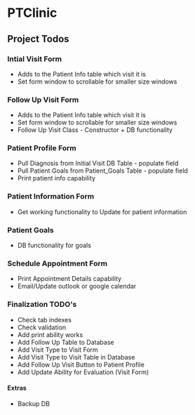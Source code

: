 # PTClinic

## Project Todos

### Intial Visit Form
- Adds to the Patient Info table which visit it is
- Set form window to scrollable for smaller size windows

### Follow Up Visit Form
- Adds to the Patient Info table which visit it is
- Set form window to scrollable for smaller size windows
- Follow Up Visit Class - Constructor + DB functionality

### Patient Profile Form
- Pull Diagnosis from Initial Visit DB Table - populate field
- Pull Patient Goals from Patient_Goals Table - populate field
- Print patient info capability

### Patient Information Form
- Get working functionality to Update for patient information

### Patient Goals
- DB functionality for goals


### Schedule Appointment Form
- Print Appointment Details capability
- Email/Update outlook or google calendar

### Finalization TODO's
- Check tab indexes
- Check validation
- Add print ability works
- Add Follow Up Table to Database
- Add Visit Type to Visit Form
- Add Visit Type to Visit Table in Database
- Add Follow Up Visit Button to Patient Profile
- Add Update Ability for Evaluation (Visit Form)


#### Extras
- Backup DB

